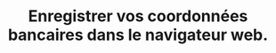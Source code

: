 ---
thematique: thematique-b2NrlcXR_BqRhZ9FigQAW
goodPractices:
- 'Ne pas enregistrer ses coordonnées bancaires dans le navigateur web (Google, Firefox,
  Safari) au même titre que les mots de passe. '
risks:
- Se faire subtiliser ses données bancaires en cas de compromission de ses appareils
  informatiques ou du navigateur.
title: Enregistrer vos coordonnées bancaires dans le navigateur web.
uuid: vulnerability-rzxEnXp9CeIKMZd2tSlwL
visibleInCms: true
---